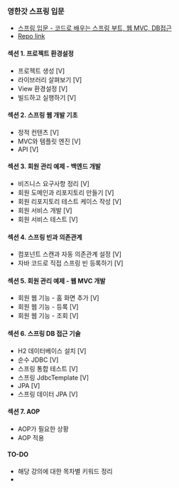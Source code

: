 ### 영한갓 스프링 입문
- [스프링 입문 - 코드로 배우는 스프링 부트, 웹 MVC, DB접근](https://www.inflearn.com/course/%EC%8A%A4%ED%94%84%EB%A7%81-%EC%9E%85%EB%AC%B8-%EC%8A%A4%ED%94%84%EB%A7%81%EB%B6%80%ED%8A%B8/lecture/49576?tab=curriculum&speed=1.5)
- [Repo link](https://github.com/GyeomFka/spring-I)

#### 섹션 1. 프로젝트 환경설정
- 프로젝트 생성 [V]
- 라이브러리 살펴보기 [V]
- View 환경설정 [V]
- 빌드하고 실행하기 [V]
#### 섹션 2. 스프링 웹 개발 기초
- 정적 컨텐츠 [V]
- MVC와 템플릿 엔진 [V]
- API [V]
#### 섹션 3. 회원 관리 예제 - 백엔드 개발
- 비즈니스 요구사항 정리 [V]
- 회원 도메인과 리포지토리 만들기 [V]
- 회원 리포지토리 테스트 케이스 작성 [V]
- 회원 서비스 개발 [V]
- 회원 서비스 테스트 [V]
#### 섹션 4. 스프링 빈과 의존관계
- 컴포넌트 스캔과 자동 의존관계 설정 [V]
- 자바 코드로 직접 스프링 빈 등록하기 [V]
#### 섹션 5. 회원 관리 예제 - 웹 MVC 개발
- 회원 웹 기능 - 홈 화면 추가 [V]
- 회원 웹 기능 - 등록 [V]
- 회원 웹 기능 - 조회 [V]
#### 섹션 6. 스프링 DB 접근 기술
- H2 데이터베이스 설치 [V]
- 순수 JDBC [V]
- 스프링 통합 테스트 [V]
- 스프링 JdbcTemplate [V]
- JPA [V]
- 스프링 데이터 JPA [V]
#### 섹션 7. AOP
- AOP가 필요한 상황
- AOP 적용

#### TO-DO
- 해당 강의에 대한 목차별 키워드 정리
- 
